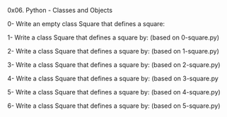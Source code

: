 0x06. Python - Classes and Objects

0- Write an empty class Square that defines a square:

1- Write a class Square that defines a square by: (based on 0-square.py)

2- Write a class Square that defines a square by: (based on 1-square.py)

3- Write a class Square that defines a square by: (based on 2-square.py)

4- Write a class Square that defines a square by: (based on 3-square.py

5- Write a class Square that defines a square by: (based on 4-square.py)

6- Write a class Square that defines a square by: (based on 5-square.py)

